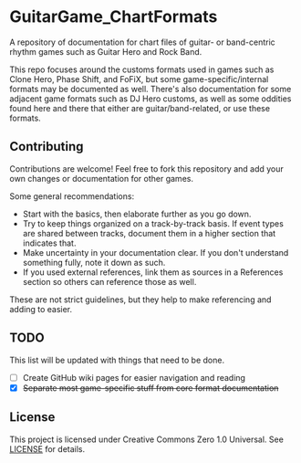 # GuitarGame_ChartFormats

A repository of documentation for chart files of guitar- or band-centric rhythm games such as Guitar Hero and Rock Band.

This repo focuses around the customs formats used in games such as Clone Hero, Phase Shift, and FoFiX, but some game-specific/internal formats may be documented as well. There's also documentation for some adjacent game formats such as DJ Hero customs, as well as some oddities found here and there that either are guitar/band-related, or use these formats.

## Contributing

Contributions are welcome! Feel free to fork this repository and add your own changes or documentation for other games.

Some general recommendations:

- Start with the basics, then elaborate further as you go down.
- Try to keep things organized on a track-by-track basis. If event types are shared between tracks, document them in a higher section that indicates that.
- Make uncertainty in your documentation clear. If you don't understand something fully, note it down as such.
- If you used external references, link them as sources in a References section so others can reference those as well.

These are not strict guidelines, but they help to make referencing and adding to easier.

## TODO

This list will be updated with things that need to be done.

- [ ] Create GitHub wiki pages for easier navigation and reading
- [x] ~~Separate most game-specific stuff from core format documentation~~

## License

This project is licensed under Creative Commons Zero 1.0 Universal. See [LICENSE](LICENSE) for details.
